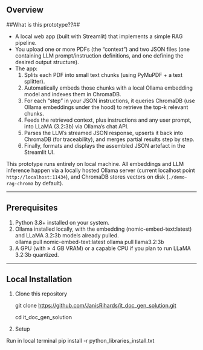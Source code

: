 ## Overview

##What is this prototype??##  
- A local web app (built with Streamlit) that implements a simple RAG pipeline.  
- You upload one or more PDFs (the “context”) and two JSON files (one containing LLM prompt/instruction definitions, and one defining the desired output structure).  
- The app:
  1. Splits each PDF into small text chunks (using PyMuPDF + a text splitter).  
  2. Automatically embeds those chunks with a local Ollama embedding model and indexes them in ChromaDB.  
  3. For each “step” in your JSON instructions, it queries ChromaDB (use Ollama embeddings under the hood) to retrieve the top-k relevant chunks.  
  4. Feeds the retrieved context, plus instructions and any user prompt, into LLaMA (3.2:3b) via Ollama’s chat API.  
  5. Parses the LLM’s streamed JSON response, upserts it back into ChromaDB (for traceability), and merges partial results step by step.  
  6. Finally, formats and displays the assembled JSON artefact in the Streamlit UI.

This prototype runs entirely on  local machine. All embeddings and LLM inference happen via a locally hosted Ollama server (current localhost point `http://localhost:11434`), and ChromaDB stores vectors on disk (`./demo-rag-chroma` by default).

---

## Prerequisites

1. Python 3.8+ installed on your system.  
2. Ollama installed locally, with the embedding (nomic-embed-text:latest) and LLaMA 3.2:3b models already pulled.  
     ollama pull nomic-embed-text:latest
     ollama pull llama3.2:3b
3. A GPU (with ≥ 4 GB VRAM) or a capable CPU if you plan to run LLaMA 3.2:3b quantized.  

---

## Local Installation

1. Clone this repository

   git clone https://github.com/JanisRihards/it_doc_gen_solution.git

   cd it_doc_gen_solution
3. Setup
 
 Run in local terminal pip install -r python_libraries_install.txt
   
